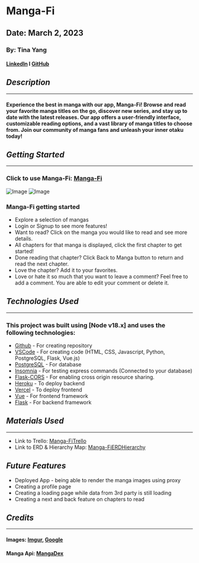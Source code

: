 # Manga-Fi
## Date: March 2, 2023
### By: Tina Yang
#### [LinkedIn](https://www.linkedin.com/in/yang-tina/) l [GitHub](https://github.com/tinayang15)

## ***Description***
***
#### Experience the best in manga with our app, Manga-Fi! Browse and read your favorite manga titles on the go, discover new series, and stay up to date with the latest releases. Our app offers a user-friendly interface, customizable reading options, and a vast library of manga titles to choose from. Join our community of manga fans and unleash your inner otaku today!

## ***Getting Started***
***
### Click to use Manga-Fi: [Manga-Fi](https://manga-fi.vercel.app/)

![Image](https://i.imgur.com/fVEJsuy.png)
![Image](https://i.imgur.com/wAaBk04.png)
### Manga-Fi getting started
* Explore a selection of mangas
* Login or Signup to see more features!
* Want to read? Click on the manga you would like to read and see more details.
* All chapters for that manga is displayed, click the first chapter to get started!
* Done reading that chapter? Click Back to Manga button to return and read the next chapter.
* Love the chapter? Add it to your favorites.
* Love or hate it so much that you want to leave a comment? Feel free to add a comment. You are able to edit your comment or delete it. 

## ***Technologies Used***
***
### This project was built using  [Node v18.x] and uses the following technologies:
* [Github](https://github.com/) - For creating repository
* [VSCode](https://code.visualstudio.com/) - For creating code (HTML, CSS, Javascript, Python, PostgreSQL, Flask, Vue.js)
* [PostgreSQL](https://www.postgresql.org/) - For database
* [Insomnia](https://insomnia.rest/download) - For testing express commands (Connected to your database)
* [Flask-CORS](https://flask-cors.readthedocs.io/en/latest/) - For enabling cross origin resource sharing.
* [Heroku](https://www.heroku.com) - To deploy backend
* [Vercel]() - To deploy frontend
* [Vue](https://vuejs.org/) - For frontend framework
* [Flask](https://flask.palletsprojects.com/en/2.2.x/) - For backend framework

## ***Materials Used***
***
* Link to Trello: [Manga-FiTrello](https://trello.com/invite/b/9M6zwvLj/ATTI2b8fc03019f132dec4488cf208fe4ecc43AF7E83/manga-fi)
* Link to ERD & Hierarchy Map: [Manga-FiERDHierarchy](https://lucid.app/lucidchart/0a6f9546-8824-4cf0-989f-261697cb9625/edit?viewport_loc=-1334%2C-93%2C3299%2C3391%2C0_0&invitationId=inv_09b06d2c-85bd-4ad1-8558-bbe4d85a60b9)

## ***Future Features***
* Deployed App - being able to render the manga images using proxy
* Creating a profile page
* Creating a loading page while data from 3rd party is still loading
* Creating a next and back feature on chapters to read
## ***Credits***
***
#### Images: [Imgur](https://imgur.com/), [Google](https://www.google.com/)
#### Manga Api: [MangaDex](https://api.mangadex.org/docs/)




